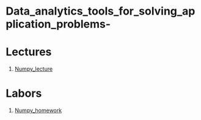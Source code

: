 # Data_analytics_tools_for_solving_application_problems-

# Lectures
1. [Numpy_lecture](https://colab.research.google.com/drive/1fioM1fsNMya99iXuqOCiEuMJOhm27Fza)

# Labors
1. [Numpy_homework](https://colab.research.google.com/drive/19gU0bSOW6gx0vJZgdNo5USO-wsDRgFP7)
